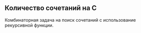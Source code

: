 ## Количество сочетаний на С ##
Комбинаторная задача на поиск сочетаний с использование рекурсивной функции.